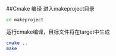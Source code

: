 ##Cmake 编译
进入makeproject目录
```bash
cd makeproject
```
运行cmake编译，目标文件将在target中生成
```bash
cmake ..
make
```
